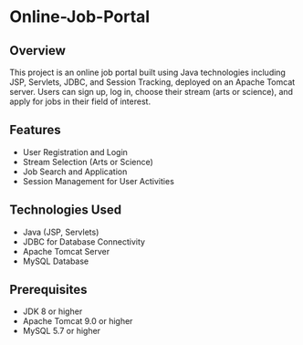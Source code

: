 # Online-Job-Portal

## Overview
This project is an online job portal built using Java technologies including JSP, Servlets, JDBC, and Session Tracking, deployed on an Apache Tomcat server. Users can sign up, log in, choose their stream (arts or science), and apply for jobs in their field of interest.

## Features
- User Registration and Login
- Stream Selection (Arts or Science)
- Job Search and Application
- Session Management for User Activities

## Technologies Used
- Java (JSP, Servlets)
- JDBC for Database Connectivity
- Apache Tomcat Server
- MySQL Database

## Prerequisites
- JDK 8 or higher
- Apache Tomcat 9.0 or higher
- MySQL 5.7 or higher



